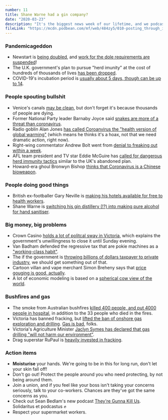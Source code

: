 ```yaml
---
number: 11
title: Shane Warne had a gin company?
date: "2020-03-23"
description: "It's the biggest news week of our lifetime, and we podcast through it. We discuss the government's (mis)handling of the corona situation, then get hopeful about what might come out the other side of this mess."
fileLink: "https://mcdn.podbean.com/mf/web/484zy5/010-posting_through_it_01.mp3"
---
```


### Pandemicageddon

- Newstart is [being doubled](https://www.pedestrian.tv/news/newstart-jobseeker-doubled-coronavirus/), and [work for the dole requirements are suspended](https://www.theguardian.com/world/live/2020/mar/23/australia-coronavirus-updates-live-pubs-closed-but-schools-open-after-national-cabinet-meeting-latest?page=with:block-5e781e318f08dcc95cc2142d#block-5e781e318f08dcc95cc2142d)!
- The U.K. government's plan to pursue "herd imunity" at the cost of hundreds of thousands of lives [has been dropped](https://www.theatlantic.com/health/archive/2020/03/coronavirus-pandemic-herd-immunity-uk-boris-johnson/608065/).
- COVID-19's incubation period is [usually about 5 days, though can be up to 14](https://www.contagionlive.com/news/coronavirus-incubation-period-is-about-5-days-study-estimates).

### People spouting bullshit

- Venice's canals [may be clean](https://twitter.com/finessabae/status/1239788402196779011), but don't forget it's because thousands of people are dying.
- Former National Party leader Barnaby Joyce said [snakes are more of a threat than coronavirus](https://junkee.com/barnaby-joyce-snakes-coronavirus/245919).
- Radio goblin Alan Jones [has called Coroanvirus the "health version of global warming"](https://www.smh.com.au/national/alan-jones-puts-lives-at-risk-with-his-take-on-coronavirus-20200320-p54c9u.html) (which means he thinks it's a hoax, not that we need dramatic action, right now).
- Right-wing commentator Andrew Bolt went from [denial to freaking out within a week](https://www.pedestrian.tv/news/coronavirus-pandemic-andrew-bolt-backflip/).
- AFL team president and TV star Eddie McGuire has [called for dangerous herd immunity tactics](https://www.pedestrian.tv/sport/eddie-mcguire-coronavirus-misinformation-fox-footy/) similar to the UK's abandoned plan.
- Howard-era ghoul Bronwyn Bishop [thinks that Coronavirus is a Chinese bioweapon](https://twitter.com/KetanJ0/status/1240223852044652549).

### People doing good things

- British ex-footballer Gary Neville is [making his hotels available for free to health workers](https://news.sky.com/story/coronavirus-gary-neville-and-ryan-giggs-open-hotels-to-nhs-staff-free-of-charge-11960012). 
- Shane Warne is [switching his gin distillery (!?) into making pure alcohol for hand sanitiser](https://www.abc.net.au/news/2020-03-21/how-big-corporations-shane-warne-aiding-coronavirus-fight/12077742).

### Big money, big problems

- Crown Casino [holds a lot of politcal sway in Victoria](https://theconversation.com/the-crown-allegations-show-the-repeated-failures-of-our-gambling-regulators-121173), which explains the government's unwillingness to close it until Sunday evening. 
- Van Badham defended the regressive tax that are pokie machines as a ["working-class habit"](https://www.theguardian.com/commentisfree/2013/jun/05/gambling-australia-waterhouse-tv).
- The if the government is [throwing billions of dollars taxpayer to private industry](https://www.theguardian.com/australia-news/2020/mar/18/australian-airline-industry-to-receive-715m-rescue-package), we should get something out of that. 
- Cartoon villan and vape merchant Simon Breheny says that [price gouging is good, actually](https://twitter.com/Simon_Breheny/status/1240759066688770048). 
- A lot of economic modeling is based on a [spherical cow view of the world](https://en.wikipedia.org/wiki/Spherical_cow).

### Bushfires and gas

- The smoke from Australian bushfires [killed 400 people, and put 4000 people in hospital](https://www.theguardian.com/australia-news/2020/mar/21/smoke-from-australias-bushfires-killed-far-more-people-than-the-fires-did-study-says), in addition to the 33 people who died in the fires.
- Victoria has banned fracking, but [lifted the ban of onshore gas exploration and drilling](https://reneweconomy.com.au/victoria-lifts-moratorium-on-onshore-gas-but-permanently-bans-fracking-91726/). [Gas is bad](https://notgoodpod.com/004-methane-clown-posse/), folks.
- Victoria's Agriculture Minister [Jaclyn Symes has declared that gas drilling "will not harm our environment”](https://twitter.com/SimoLove/status/1239673102109257729).
- Drag superstar RuPaul is [heavily invested in fracking](https://www.theguardian.com/tv-and-radio/2020/mar/21/rupaul-fracking-wyoming-ranch-land-oil). 

### Action items

- **Moisturise** your hands. We're going to be in this for long run, don't let your skin fall off!
- Don't go out! Protect the people around you who need protecting, by not being around them.
- Join a union, and if you feel like your boss isn't taking your concerns seriously, talk to your co-workers. Chances are they've got the same concerns as you.
- Check out Sean Bedlam's new podcast [They're Gunna Kill Us](https://www.buzzsprout.com/909685). Solidaritus et podcastus ✊
- Respect your supermarket workers.

